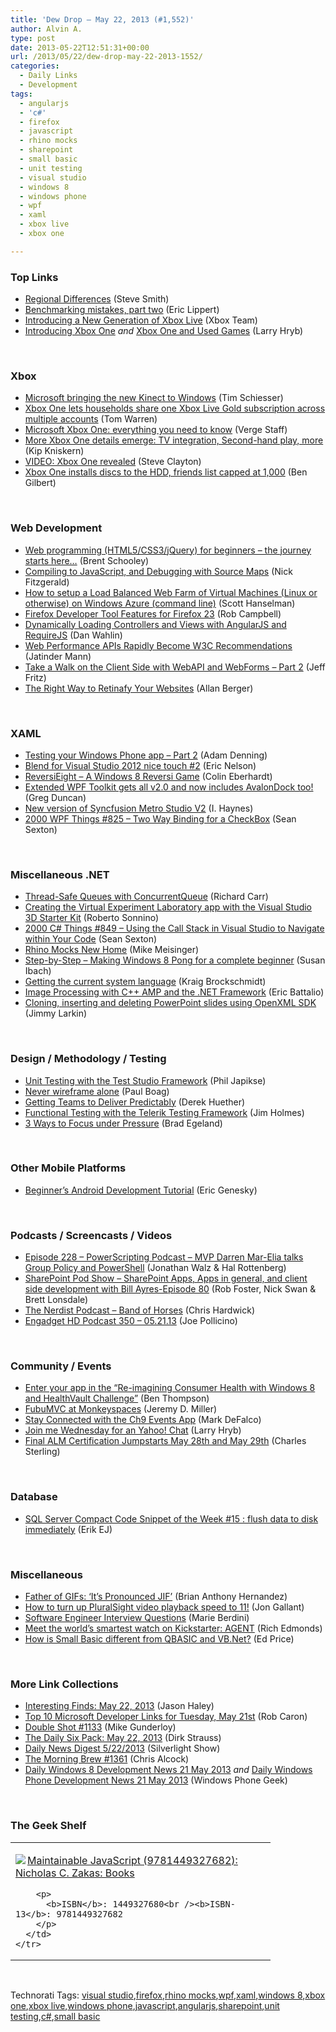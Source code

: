 ```yaml
---
title: 'Dew Drop – May 22, 2013 (#1,552)'
author: Alvin A.
type: post
date: 2013-05-22T12:51:31+00:00
url: /2013/05/22/dew-drop-may-22-2013-1552/
categories:
  - Daily Links
  - Development
tags:
  - angularjs
  - 'c#'
  - firefox
  - javascript
  - rhino mocks
  - sharepoint
  - small basic
  - unit testing
  - visual studio
  - windows 8
  - windows phone
  - wpf
  - xaml
  - xbox live
  - xbox one

---
```

### <a name="top"></a>Top Links

  * <a href="http://ardalis.com/Regional-Differences" target="_blank">Regional Differences</a> (Steve Smith)
  * <a href="http://ericlippert.com/2013/05/21/benchmarking-mistakes-part-two/?utm_source=rss&utm_medium=rss&utm_campaign=benchmarking-mistakes-part-two" target="_blank">Benchmarking mistakes, part two</a> (Eric Lippert)
  * <a href="http://news.xbox.com/2013/05/xbox-reveal-introducing-a-new-generation-of-xbox-live" target="_blank">Introducing a New Generation of Xbox Live</a> (Xbox Team)
  * <a href="http://feedproxy.google.com/~r/MajorNelson/~3/0Nv5TT-OUiA/" target="_blank">Introducing Xbox One</a> _and_ <a href="http://feedproxy.google.com/~r/MajorNelson/~3/NtLzXnl-cgU/" target="_blank">Xbox One and Used Games</a> (Larry Hryb)

&#160;

### <a name="xbox"></a>Xbox

  * <a href="http://www.neowin.net/news/microsoft-bringing-the-new-kinect-to-windows" target="_blank">Microsoft bringing the new Kinect to Windows</a> (Tim Schiesser)
  * <a href="http://www.theverge.com/2013/5/22/4354700/xbox-one-xbox-live-gold-family-support" target="_blank">Xbox One lets households share one Xbox Live Gold subscription across multiple accounts</a> (Tom Warren)
  * <a href="http://www.theverge.com/2013/5/21/4352238/microsoft-xbox-one-everything-you-need-to-know" target="_blank">Microsoft Xbox One: everything you need to know</a> (Verge Staff)
  * <a href="http://feedproxy.google.com/~r/liveside/~3/oXZ9nrrXw6k/" target="_blank">More Xbox One details emerge: TV integration, Second-hand play, more</a> (Kip Kniskern)
  * <a href="http://blogs.technet.com/b/next/archive/2013/05/21/video-xbox-one-revealed.aspx" target="_blank">VIDEO: Xbox One revealed</a> (Steve Clayton)
  * <a href="http://feedproxy.google.com/~r/weblogsinc/engadget/~3/SNDPpGK_ceQ/" target="_blank">Xbox One installs discs to the HDD, friends list capped at 1,000</a> (Ben Gilbert)

&#160;

### <a name="web"></a>Web Development

  * <a href="http://www.infragistics.com/community/blogs/brent_schooley/archive/2013/05/21/web-programming-html5-css3-jquery-for-beginners-the-journey-starts-here.aspx" target="_blank">Web programming (HTML5/CSS3/jQuery) for beginners &#8211; the journey starts here…</a> (Brent Schooley)
  * <a href="https://hacks.mozilla.org/2013/05/compiling-to-javascript-and-debugging-with-source-maps/" target="_blank">Compiling to JavaScript, and Debugging with Source Maps</a> (Nick Fitzgerald)
  * <a href="http://feeds.hanselman.com/~/41421270/0/scotthanselman~How-to-setup-a-Load-Balanced-Web-Farm-of-Virtual-Machines-Linux-or-otherwise-on-Windows-Azure-command-line.aspx" target="_blank">How to setup a Load Balanced Web Farm of Virtual Machines (Linux or otherwise) on Windows Azure (command line)</a> (Scott Hanselman)
  * <a href="https://hacks.mozilla.org/2013/05/firefox-developer-tool-features-for-firefox-23/" target="_blank">Firefox Developer Tool Features for Firefox 23</a> (Rob Campbell)
  * <a href="http://weblogs.asp.net/dwahlin/archive/2013/05/22/dynamically-loading-controllers-and-views-with-angularjs-and-requirejs.aspx" target="_blank">Dynamically Loading Controllers and Views with AngularJS and RequireJS</a> (Dan Wahlin)
  * <a href="http://blogs.msdn.com/b/ie/archive/2013/05/21/web-performance-apis-rapidly-become-w3c-recommendations.aspx" target="_blank">Web Performance APIs Rapidly Become W3C Recommendations</a> (Jatinder Mann)
  * <a href="http://feedproxy.google.com/~r/Telerik/~3/avaaKLPiEQs/take-a-walk-on-the-client-side-with-webapi-and-webforms-part-2" target="_blank">Take a Walk on the Client Side with WebAPI and WebForms – Part 2</a> (Jeff Fritz)
  * <a href="http://feedproxy.google.com/~r/nettuts/~3/og52Nv0vAjs/" target="_blank">The Right Way to Retinafy Your Websites</a> (Allan Berger)

&#160;

### <a name="silverlight"></a>XAML

  * <a href="http://blogs.windows.com/windows_phone/b/wpdev/archive/2013/05/21/testing-your-windows-phone-app-part-2.aspx" target="_blank">Testing your Windows Phone app – Part 2</a> (Adam Denning)
  * <a href="http://feedproxy.google.com/~r/IUpdateable/~3/1Om8xzysh4w/" target="_blank">Blend for Visual Studio 2012 nice touch #2</a> (Eric Nelson)
  * <a href="http://www.scottlogic.co.uk/blog/colin/2013/05/reversieight-a-windows-8-reversi-game/" target="_blank">ReversiEight – A Windows 8 Reversi Game</a> (Colin Eberhardt)
  * <a href="http://coolthingoftheday.blogspot.com/2013/05/extended-wpf-toolkit-gets-all-v20-and.html" target="_blank">Extended WPF Toolkit gets all v2.0 and now includes AvalonDock too!</a> (Greg Duncan)
  * <a href="http://feedproxy.google.com/~r/geekswithblogs/~3/vaUfIajBINU/new-version-of-syncfusion-metro-studio.aspx" target="_blank">New version of Syncfusion Metro Studio V2</a> (I. Haynes)
  * <a href="http://wpf.2000things.com/2013/05/22/825-two-way-binding-for-a-checkbox/" target="_blank">2000 WPF Things #825 – Two Way Binding for a CheckBox</a> (Sean Sexton)

&#160;

### <a name="dotnet"></a>Miscellaneous .NET

  * <a href="http://feedproxy.google.com/~r/BlackwaspLatestAdditions/~3/lCvZ6lLhMBQ/RSSLanding.aspx" target="_blank">Thread-Safe Queues with ConcurrentQueue</a> (Richard Carr)
  * <a href="http://channel9.msdn.com/posts/Creating-the-Virtual-Experiment-Laboratory-app-with-the-Visual-Studio-3D-Starter-Kit" target="_blank">Creating the Virtual Experiment Laboratory app with the Visual Studio 3D Starter Kit</a> (Roberto Sonnino)
  * <a href="http://csharp.2000things.com/2013/05/22/849-using-the-call-stack-in-visual-studio-to-navigate-within-your-code/" target="_blank">2000 C# Things #849 – Using the Call Stack in Visual Studio to Navigate within Your Code</a> (Sean Sexton)
  * <a href="http://meisinger2.wordpress.com/2013/05/19/rhino-mocks-new-home/" target="_blank">Rhino Mocks New Home</a> (Mike Meisinger)
  * <a href="http://blogs.msdn.com/b/cdnstudents/archive/2013/05/22/step-by-step-making-windows-8-pong-for-a-complete-beginner.aspx" target="_blank">Step-by-Step – Making Windows 8 Pong for a complete beginner</a> (Susan Ibach)
  * <a href="http://kraigbrockschmidt.com/blog/?p=841" target="_blank">Getting the current system language</a> (Kraig Brockschmidt)
  * <a href="http://blogs.msdn.com/b/vcblog/archive/2013/05/21/image-processing-with-c-amp-and-the-net-framework.aspx" target="_blank">Image Processing with C++ AMP and the .NET Framework</a> (Eric Battalio)
  * <a href="http://jimmylarkin.net/post.aspx?id=f54e63c8-310a-48b0-aa71-9f3635715d79" target="_blank">Cloning, inserting and deleting PowerPoint slides using OpenXML SDK</a> (Jimmy Larkin)

&#160;

### <a name="design"></a>Design / Methodology / Testing

  * <a href="http://feedproxy.google.com/~r/Telerik/~3/jYMpGoAxxKw/unit-testing-with-the-test-studio-framework" target="_blank">Unit Testing with the Test Studio Framework</a> (Phil Japikse)
  * <a href="http://boagworld.com/design/wireframe/?utm_source=rss&utm_medium=rss&utm_campaign=wireframe" target="_blank">Never wireframe alone</a> (Paul Boag)
  * <a href="http://feedproxy.google.com/~r/LeadingAgile/~3/aVASLVFexbY/" target="_blank">Getting Teams to Deliver Predictably</a> (Derek Huether)
  * <a href="http://feedproxy.google.com/~r/TestStudio/~3/wTs0Xu2GLYY/Functional-Testing-with-the-Telerik-Testing-Framework.aspx" target="_blank">Functional Testing with the Telerik Testing Framework</a> (Jim Holmes)
  * <a href="http://feedproxy.google.com/~r/TeamPulse/~3/ArTVVFaE59o/3-Ways-to-Focus-under-Pressure.aspx" target="_blank">3 Ways to Focus under Pressure</a> (Brad Egeland)

&#160;

### <a name="mobile"></a>Other Mobile Platforms

  * <a href="http://mobile.dzone.com/articles/beginners-android-development" target="_blank">Beginner&#8217;s Android Development Tutorial</a> (Eric Genesky)

&#160;

### <a name="podcasts"></a>Podcasts / Screencasts / Videos

  * <a href="http://feedproxy.google.com/~r/Powerscripting/~3/M8XncFnJYso/episode-228-power-scripting-podcast-mvp-darren-mar-elia-talks-group-policy-and-power-shell" target="_blank">Episode 228 &#8211; PowerScripting Podcast &#8211; MVP Darren Mar-Elia talks Group Policy and PowerShell</a> (Jonathan Walz & Hal Rottenberg)
  * <a href="http://www.sharepointpodshow.com/archive/2013/05/21/sharepoint-apps-apps-in-general-and-client-side-development-with.aspx" target="_blank">SharePoint Pod Show &#8211; SharePoint Apps, Apps in general, and client side development with Bill Ayres-Episode 80</a> (Rob Foster, Nick Swan & Brett Lonsdale)
  * <a href="http://nerdist.libsyn.com/band-of-horses" target="_blank">The Nerdist Podcast &#8211; Band of Horses</a> (Chris Hardwick)
  * <a href="http://feedproxy.google.com/~r/weblogsinc/engadget/~3/FWTQjARLAcw/" target="_blank">Engadget HD Podcast 350 &#8211; 05.21.13</a> (Joe Pollicino)

&#160;

### <a name="events"></a>Community / Events

  * <a href="http://blogs.msdn.com/b/windowsstore/archive/2013/05/21/enter-your-app-in-the-re-imagining-consumer-health-with-windows-8-and-healthvault-challenge.aspx" target="_blank">Enter your app in the “Re-imagining Consumer Health with Windows 8 and HealthVault Challenge”</a> (Ben Thompson)
  * <a href="http://jeremydmiller.com/2013/05/21/fubumvc-at-monkeyspaces/" target="_blank">FubuMVC at Monkeyspaces</a> (Jeremy D. Miller)
  * <a href="http://channel9.msdn.com/Blogs/TechEd/Stay-Connected-with-the-Ch9-Events-App" target="_blank">Stay Connected with the Ch9 Events App</a> (Mark DeFalco)
  * <a href="http://feedproxy.google.com/~r/MajorNelson/~3/WOMas5AoIs0/" target="_blank">Join me Wednesday for an Yahoo! Chat</a> (Larry Hryb)
  * <a href="http://blogs.msdn.com/b/visualstudioalm/archive/2013/05/21/final-alm-certification-jumpstarts-may-28th-and-may-29th.aspx" target="_blank">Final ALM Certification Jumpstarts May 28th and May 29th</a> (Charles Sterling)

&#160;

### <a name="sql"></a>Database

  * <a href="http://feedproxy.google.com/~r/ErikejBlogsAboutSqlCompactnetAndRelatedStuff/~3/JmzD9_BtUmI/sql-server-compact-code-snippet-of-week_21.html" target="_blank">SQL Server Compact Code Snippet of the Week #15 : flush data to disk immediately</a> (Erik EJ)

&#160;

### <a name="misc"></a>Miscellaneous

  * <a href="http://feedproxy.google.com/~r/Mashable/~3/3bHwA8LnQe0/" target="_blank">Father of GIFs: &#8216;It&#8217;s Pronounced JIF&#8217;</a> (Brian Anthony Hernandez)
  * <a href="http://feedproxy.google.com/~r/jongallant/~3/klMHI7tYTho/pluralsight-playback-speed.html" target="_blank">How to turn up PluralSight video playback speed to 11!</a> (Jon Gallant)
  * <a href="http://www.infragistics.com/community/blogs/marieberdini/archive/2013/05/21/software-engineer-interview-questions.aspx" target="_blank">Software Engineer Interview Questions</a> (Marie Berdini)
  * <a href="http://feedproxy.google.com/~r/wmexperts/~3/u4KCysd0sxU/story01.htm" target="_blank">Meet the world&#8217;s smartest watch on Kickstarter: AGENT</a> (Rich Edmonds)
  * <a href="http://blogs.msdn.com/b/smallbasic/archive/2013/05/21/how-is-small-basic-different-from-qbasic-and-vb-net.aspx" target="_blank">How is Small Basic different from QBASIC and VB.Net?</a> (Ed Price)

&#160;

### <a name="links"></a>More Link Collections

  * <a href="http://jasonhaley.com/blog/post.aspx?id=d8a8dbf3-958e-4a3b-b147-5c337b0d237f" target="_blank">Interesting Finds: May 22, 2013</a> (Jason Haley)
  * <a href="http://blogs.msdn.com/b/robcaron/archive/2013/05/21/top-10-microsoft-developer-links-for-tuesday-may-21st.aspx" target="_blank">Top 10 Microsoft Developer Links for Tuesday, May 21st</a> (Rob Caron)
  * <a href="http://afreshcup.com/home/2013/5/22/double-shot-1133.html" target="_blank">Double Shot #1133</a> (Mike Gunderloy)
  * <a href="http://feeds.feedblitz.com/~/41427189/0/dirkstrauss~The-Daily-Six-Pack-May" target="_blank">The Daily Six Pack: May 22, 2013</a> (Dirk Strauss)
  * <a href="http://feedproxy.google.com/~r/silverlightshow/~3/24SYKAEs0u8/Daily-News-Digest-5-22-2013.aspx" target="_blank">Daily News Digest 5/22/2013</a> (Silverlight Show)
  * <a href="http://feedproxy.google.com/~r/ReflectivePerspective/~3/vPXQpWr9SfM/" target="_blank">The Morning Brew #1361</a> (Chris Alcock)
  * <a href="http://feedproxy.google.com/~r/Windowsphonegeek/~3/1aEOkx1wo2Y/daily-windows-8-development-news-21-may-2013" target="_blank">Daily Windows 8 Development News 21 May 2013</a> _and_ <a href="http://feedproxy.google.com/~r/Windowsphonegeek/~3/KYuKMlHuw54/daily-windows-phone-development-news-21-may-2013" target="_blank">Daily Windows Phone Development News 21 May 2013</a> (Windows Phone Geek)

&#160;

### <a name="shelf"></a>The Geek Shelf

<div style="padding-bottom: 0px; margin: 0px; padding-left: 0px; padding-right: 0px; display: inline; float: none; padding-top: 0px" id="scid:7dc1bd33-94bd-46fd-a20b-0131235bcd47:7a2ffa3a-3600-4ad4-86b0-80997713b5b9" class="wlWriterEditableSmartContent">
  <table cellspacing="0" cellpadding="2" width="400" border="0" unselectable="on">
    <tr>
      <td valign="top" width="400">
        <p>
          <a title="Maintainable JavaScript (9781449327682): Nicholas C. Zakas: Books" href="http://www.amazon.com/exec/obidos/ASIN/1449327680/alvinashcraft-20"><img data-recalc-dims="1" decoding="async" src="https://i0.wp.com/images.amazon.com/images/P/1449327680.01.MZZZZZZZ.jpg?w=660" border="0" align="left" style="float:left" />Maintainable JavaScript (9781449327682): Nicholas C. Zakas: Books</a>
        </p>
        
        <p>
          <b>ISBN</b>: 1449327680<br /><b>ISBN-13</b>: 9781449327682
        </p>
      </td>
    </tr>
  </table>
</div>

&#160;

<div style="padding-bottom: 0px; margin: 0px; padding-left: 0px; padding-right: 0px; display: inline; float: none; padding-top: 0px" id="scid:0767317B-992E-4b12-91E0-4F059A8CECA8:498df833-808f-4838-999a-008330731eec" class="wlWriterEditableSmartContent">
  Technorati Tags: <a href="http://technorati.com/tags/visual+studio" rel="tag">visual studio</a>,<a href="http://technorati.com/tags/firefox" rel="tag">firefox</a>,<a href="http://technorati.com/tags/rhino+mocks" rel="tag">rhino mocks</a>,<a href="http://technorati.com/tags/wpf" rel="tag">wpf</a>,<a href="http://technorati.com/tags/xaml" rel="tag">xaml</a>,<a href="http://technorati.com/tags/windows+8" rel="tag">windows 8</a>,<a href="http://technorati.com/tags/xbox+one" rel="tag">xbox one</a>,<a href="http://technorati.com/tags/xbox+live" rel="tag">xbox live</a>,<a href="http://technorati.com/tags/windows+phone" rel="tag">windows phone</a>,<a href="http://technorati.com/tags/javascript" rel="tag">javascript</a>,<a href="http://technorati.com/tags/angularjs" rel="tag">angularjs</a>,<a href="http://technorati.com/tags/sharepoint" rel="tag">sharepoint</a>,<a href="http://technorati.com/tags/unit+testing" rel="tag">unit testing</a>,<a href="http://technorati.com/tags/c%23" rel="tag">c#</a>,<a href="http://technorati.com/tags/small+basic" rel="tag">small basic</a>
</div>